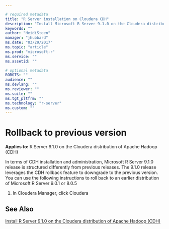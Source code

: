 ```yaml
---

# required metadata
title: "R Server installation on Cloudera CDH"
description: "Install Microsoft R Server 9.1.0 on the Cloudera distribution of Apache Hadoop (CDH)."
keywords: ""
author: "HeidiSteen"
manager: "jhubbard"
ms.date: "03/29/2017"
ms.topic: "article"
ms.prod: "microsoft-r"
ms.service: ""
ms.assetid: ""

# optional metadata
ROBOTS: ""
audience: ""
ms.devlang: ""
ms.reviewer: ""
ms.suite: ""
ms.tgt_pltfrm: ""
ms.technology: "r-server"
ms.custom: ""
---
```


# Rollback to previous version

**Applies to:** R Server 9.1.0 on the Cloudera distribution of Apache Hadoop (CDH)

In terms of CDH installation and administration, Microsoft R Server 9.1.0 release is structured differently from previous releases. The 9.1.0 release leverages the CDH rollback feature to downgrade to the previous version. You can use the following instructions to roll back to an earlier distribution of Microsoft R Server 9.0.1 or 8.0.5 

1. In Cloudera Manager, click Cloudera


## See Also

[Install R Server 9.1.0 on the Cloudera distribution of Apache Hadoop (CDH)](rserver-install-cloudera.md)
